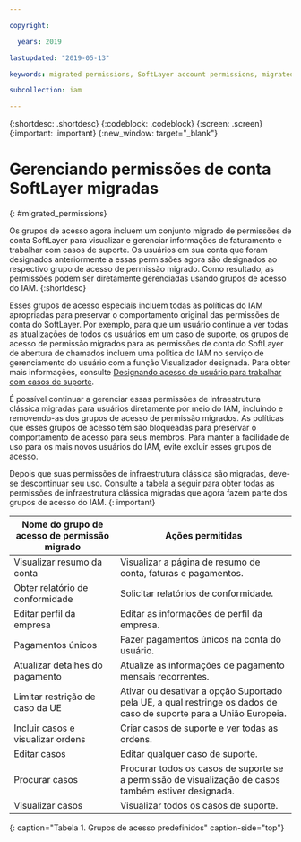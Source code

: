 ```yaml
---

copyright:

  years: 2019

lastupdated: "2019-05-13"

keywords: migrated permissions, SoftLayer account permissions, migrated permission access group, migrated classic infrastructure permissions

subcollection: iam

---
```


{:shortdesc: .shortdesc}
{:codeblock: .codeblock}
{:screen: .screen}
{:important: .important}
{:new_window: target="_blank"}


# Gerenciando permissões de conta SoftLayer migradas
{: #migrated_permissions}

Os grupos de acesso agora incluem um conjunto migrado de permissões de conta SoftLayer para visualizar e gerenciar informações de faturamento e trabalhar com casos de suporte. Os usuários em sua conta que foram designados anteriormente a essas permissões agora são designados ao respectivo grupo de acesso de permissão migrado. Como resultado, as permissões podem ser diretamente gerenciadas usando grupos de acesso do IAM.
{:shortdesc}

Esses grupos de acesso especiais incluem todas as políticas do IAM apropriadas para preservar o comportamento original das permissões de conta do SoftLayer. Por exemplo, para que um usuário continue a ver todas as atualizações de todos os usuários em um caso de suporte, os grupos de acesso de permissão migrados para as permissões de conta do SoftLayer de abertura de chamados incluem uma política do IAM no serviço de gerenciamento do usuário com a função Visualizador designada. Para obter mais informações, consulte [Designando acesso de usuário para trabalhar com casos de suporte](/docs/get-support?topic=get-support-access#access).

É possível continuar a gerenciar essas permissões de infraestrutura clássica migradas para usuários diretamente por meio do IAM, incluindo e removendo-as dos grupos de acesso de permissão migrados. As políticas que esses grupos de acesso têm são bloqueadas para preservar o comportamento de acesso para seus membros. Para manter a facilidade de uso para os mais novos usuários do IAM, evite excluir esses grupos de acesso.

Depois que suas permissões de infraestrutura clássica são migradas, deve-se descontinuar seu uso. Consulte a tabela a seguir para obter todas as permissões de infraestrutura clássica migradas que agora fazem parte dos grupos de acesso do IAM.
{: important}

| Nome do grupo de acesso de permissão migrado | Ações permitidas |
|----------|---------|
| Visualizar resumo da conta | Visualizar a página de resumo de conta, faturas e pagamentos. |
| Obter relatório de conformidade | Solicitar relatórios de conformidade. |
| Editar perfil da empresa | Editar as informações de perfil da empresa. |
| Pagamentos únicos | Fazer pagamentos únicos na conta do usuário. |
| Atualizar detalhes do pagamento | Atualize as informações de pagamento mensais recorrentes. |
| Limitar restrição de caso da UE | Ativar ou desativar a opção Suportado pela UE, a qual restringe os dados de caso de suporte para a União Europeia. |
| Incluir casos e visualizar ordens | Criar casos de suporte e ver todas as ordens.  |
| Editar casos | Editar qualquer caso de suporte. |
| Procurar casos | Procurar todos os casos de suporte se a permissão de visualização de casos também estiver designada. |
| Visualizar casos | Visualizar todos os casos de suporte. |
{: caption="Tabela 1. Grupos de acesso predefinidos" caption-side="top"}

